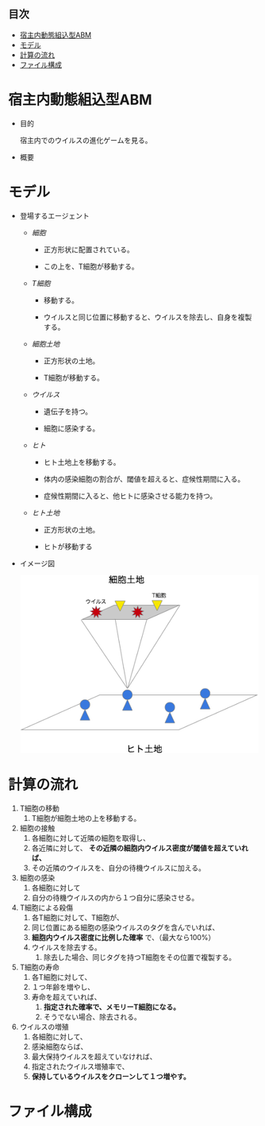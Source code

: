 <div id="table-of-contents">
<h2>&#30446;&#27425;</h2>
<div id="text-table-of-contents">
<ul>
<li><a href="#sec-1">宿主内動態組込型ABM</a></li>
<li><a href="#sec-2">モデル</a></li>
<li><a href="#sec-3">計算の流れ</a></li>
<li><a href="#sec-4">ファイル構成</a></li>
</ul>
</div>
</div>


# 宿主内動態組込型ABM

-   目的

    宿主内でのウイルスの進化ゲームを見る。  

-   概要

# モデル

-   登場するエージェント

    -   *細胞*
    
        -   正方形状に配置されている。
        
        -   この上を、T細胞が移動する。
    
    -   *T細胞*
    
        -   移動する。
        
        -   ウイルスと同じ位置に移動すると、ウイルスを除去し、自身を複製する。
    
    -   *細胞土地*
    
        -   正方形状の土地。
        
        -   T細胞が移動する。
    
    -   *ウイルス*
    
        -   遺伝子を持つ。
        
        -   細胞に感染する。
    
    -   *ヒト*
    
        -   ヒト土地上を移動する。
        
        -   体内の感染細胞の割合が、閾値を超えると、症候性期間に入る。
        
        -   症候性期間に入ると、他ヒトに感染させる能力を持つ。
    
    -   *ヒト土地*
    
        -   正方形状の土地。
        
        -   ヒトが移動する

-   イメージ図

    ![nil](../report/img-hpabm.png)  

# 計算の流れ

1.  T細胞の移動  
    1.  T細胞が細胞土地の上を移動する。
2.  細胞の接触  
    1.  各細胞に対して近隣の細胞を取得し、
    2.  各近隣に対して、 **その近隣の細胞内ウイルス密度が閾値を超えていれば、**
    3.  その近隣のウイルスを、自分の待機ウイルスに加える。
3.  細胞の感染  
    1.  各細胞に対して
    2.  自分の待機ウイルスの内から１つ自分に感染させる。
4.  T細胞による殺傷  
    1.  各T細胞に対して、T細胞が、
    2.  同じ位置にある細胞の感染ウイルスのタグを含んでいれば、
    3.  **細胞内ウイルス密度に比例した確率** で、（最大なら100%）
    4.  ウイルスを除去する。  
        1.  除去した場合、同じタグを持つT細胞をその位置で複製する。
5.  T細胞の寿命  
    1.  各T細胞に対して、
    2.  １つ年齢を増やし、
    3.  寿命を超えていれば、  
        1.  **指定された確率で、メモリーT細胞になる。**
        2.  そうでない場合、除去される。
6.  ウイルスの増殖  
    1.  各細胞に対して、
    2.  感染細胞ならば、
    3.  最大保持ウイルスを超えていなければ、
    4.  指定されたウイルス増殖率で、
    5.  **保持しているウイルスをクローンして１つ増やす。**

# ファイル構成